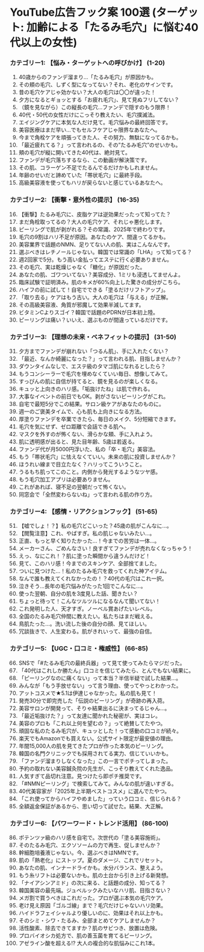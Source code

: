 # YouTube広告フック案 100選 (ターゲット: 加齢による「たるみ毛穴」に悩む40代以上の女性)

### カテゴリー1: 【悩み・ターゲットへの呼びかけ】 (1-20)

1.  40歳からのファンデ溜まり…「たるみ毛穴」が原因かも。
2.  その頬の毛穴、しずく型になってない？それ、老化のサインです。
3.  昔の毛穴ケアじゃ効かない？大人の毛穴は〇〇が違った！
4.  夕方になるとギョッとする「お疲れ毛穴」、見て見ぬフリしてない？
5.  （鏡を見ながら）この縦長の毛穴…ファンデで隠すのもう限界！
6.  40代・50代の女性だけにこっそり教えたい、毛穴撲滅法。
7.  エイジングケアに本気な人だけ見て。毛穴悩みの最終回答です。
8.  美容医療はまだ早い…でもセルフケアじゃ限界なあなたへ。
9.  今まで角栓ケアを頑張ってきた人、その努力、無駄になってるかも。
10. 「最近疲れてる？」って言われるの、その”たるみ毛穴”のせいかも。
11. 頬の毛穴が縦に開いてきた40代は、絶対見て。
12. ファンデが毛穴落ちするなら、この動画が解決策です。
13. その肌、コラーゲン不足でたるんでるだけかもしれません。
14. 年齢のせいだと諦めていた「帯状毛穴」に最終手段。
15. 高級美容液を使ってもハリが戻らないと感じているあなたへ。

### カテゴリー2: 【衝撃・意外性の提示】 (16-35)

16. 【衝撃】たるみ毛穴に、皮脂ケアは逆効果だったって知ってた？
17. まだ角栓取ってるの？大人の毛穴ケア、それじゃ悪化します。
18. ピーリングで肌が剥がれる？その常識、2025年で終わりです。
19. 毛穴の9割はハリ不足が原因。あなたのケア、間違ってるかも。
20. 美容業界で話題のNMN、足りてない人の肌、実はこんなんです。
21. 選ぶべきはレチノールじゃない。韓国では常識の「LHA」って知ってる？
22. 週2回家で5分。もう高い金払ってエステに行く必要ありません。
23. その毛穴、実は乾燥じゃなく「糖化」が原因だった。
24. あなたの肌、ゴワついてない？美容成分、1ミリも浸透してませんよ。
25. 臨床試験で証明済み。肌のキメが60%向上した驚きの成分がこちら。
26. ハイフの前に試して！自宅でできる「塗るだけリフトアップ」。
27. 「取り去る」ケアはもう古い。大人の毛穴は「与える」が正解。
28. その高級美容液、角質が邪魔して効果半減してます。
29. ビタミンCよりスゴイ？韓国で話題のPDRNが日本初上陸。
30. ピーリングは痛い？いいえ、選ぶものが間違っているだけです。

### カテゴリー3: 【理想の未来・ベネフィットの提示】 (31-50)

31. 夕方までファンデが崩れない「つるん肌」、手に入れたくない？
32. 「最近、なんか綺麗になった？」って言われる肌、目指しませんか？
33. ダウンタイムなしで、エステ級のタマゴ肌になれるとしたら？
34. もうコンシーラーで毛穴を埋めなくていい毎日、想像してみて。
35. すっぴんの肌に自信が持てると、鏡を見るのが楽しくなる。
36. キュッと上向きのハリ感。「垢抜けたね」は肌で作れる。
37. 大事なイベントの前日でもOK。剥がさないピーリングがこれ。
38. 自宅で最短5分でこの結果。サロン級ケアがあなたのものに。
39. 週一のご褒美タイムで、心も肌も上向きになる方法。
40. 厚塗りファンデを卒業できたら、毎日のメイク、5分短縮できます。
41. 毛穴を気にせず、ゼロ距離で会話できる肌へ。
42. マスクを外すのが怖くない、滑らかな頬、手に入れよう。
43. 肌に透明感が出ると、見た目年齢、5歳は若返る。
44. ファンデ代が月5000円浮いた、私の「卒・毛穴」美容法。
45. もう「帯状毛穴」に怯えなくていい。未来の肌に投資しませんか？
46. ほうれい線まで目立たなく？ハリってこういうこと。
47. うるもち肌ってこのこと。内側から発光するようなツヤ感。
48. もう毛穴加工アプリは必要ありません。
49. これがあれば、寝不足の翌朝だって怖くない。
50. 同窓会で「全然変わらないね」って言われる肌の作り方。

### カテゴリー4: 【感情・リアクションフック】 (51-65)

51. 【嘘でしょ！？】私の毛穴どこいった？45歳の肌がこんなに…。
52. 【閲覧注意】これ、やばすぎ。私の肌じゃないみたい…。
53. 正直、もっと早く知りたかった…！今までの苦労は一体…。
54. メーカーさん、ごめんなさい！良すぎてファンデが売れなくなっちゃう！
55. えっ、なにこれ！？肌に塗った瞬間から違うんだけど！
56. 見て、このハリ感！今までのスキンケア、全部捨てました。
57. ついに見つけた…！私のたるみ毛穴を救ってくれた神アイテム。
58. なんで誰も教えてくれなかったの！？40代の毛穴はこれ一択。
59. 泣きそう…長年の毛穴悩みがたった1回でこんなに…。
60. 使った翌朝、自分の肌を3度見した話、聞きたい？
61. ちょっと待って！こんなツルツルになるなんて聞いてない！
62. これ発明した人、天才すぎ。ノーベル賞あげたいレベル。
63. 全国のたるみ毛穴仲間に教えたい。私たちはまだ戦える。
64. 鳥肌たった…。洗い流した後の自分の顔、見てほしい。
65. 冗談抜きで、人生変わる。肌がきれいって、最強の自信。

### カテゴリー5: 【UGC・口コミ・権威性】 (66-85)

66. SNSで「#たるみ毛穴の最終兵器」って見て使ってみたらマジだった。
67. 「40代はこれしか勝たん」口コミを信じてみたら、とんでもない結果に。
68. 「ピーリングなのに痛くない」って本当？半信半疑で試した結果…。
69. みんなが「もう手放せない」って言う理由、使ってやっとわかった。
70. アットコスメで★5.1は伊達じゃなかった。私の肌も見て！
71. 発売30分で即完売した「伝説のピーリング」が奇跡の再入荷。
72. 美容サロンが開発って、そりゃ結果出るに決まってるじゃん…。
73. 「最近垢抜けた？」って友達に聞かれた秘密が、実はコレ。
74. 美容のプロも「これ以上何を望むの？」って絶賛してたやつ。
75. 頑固な私のたるみ毛穴が、キュッとした！って感動の口コミが続々。
76. 楽天でもAmazonでも買えない。公式サイト限定が最安値の理由。
77. 年間15,000人の肌を見てきたプロが作った本気のピーリング。
78. 韓国の名門クリニックでも採用されてる実力、信じていいかも。
79. 「ファンデ溜まりしなくなった」この一言でポチってしまった。
80. 予約の取れない美容鍼灸院の先生が、こっそり教えてくれた逸品。
81. 人気すぎて品切れ注意。見つけたら即ポチ推奨です。
82. 「#NMNピーリング」で検索してみて。みんなの肌が違いすぎる。
83. 40代美容家が「2025年上半期ベストコスメ」に選んでたやつ。
84. 「これ使ってからハイフやめました」っていう口コミ、信じられる？
85. 全額返金保証があるから、思い切って試せた。結果、大正解。

### カテゴリー6: 【パワーワード・トレンド活用】 (86-100)

86. ポテンツァ級のハリ感を自宅で。次世代の「塗る美容施術」。
87. そのたるみ毛穴、エクソソームの力で再生、促しませんか？
88. 幹細胞培養液じゃない。今、選ぶべきはNMNです。
89. 肌の「熱老化」にストップ。夏のダメージ、これでリセット。
90. あなたの肌、インナードライかも。水分バランス、整えよう。
91. もう糸リフトは必要ないかも。肌の土台から引き上げる新発想。
92. 「ナイアシンアミド」の次に来る、と話題の成分、知ってる？
93. 韓国美容の最先端。ジュベルックみたいなハリ肌、目指さない？
94. メガ割で買うべきはこれだった。プロが選ぶ本気の毛穴ケア。
95. 老け見え原因「ゴルゴ線」まで？毛穴だけじゃないハリ効果。
96. ハイドラフェイシャルより優しいのに、効果はそれ以上かも。
97. そのシミ・シワ・たるみ、全部まとめてケアしませんか？
98. 活性酸素、除去できてますか？肌のサビつき、放置は危険。
99. プロバイオシカ処方で、肌の善玉菌を育てるピーリング。
100. アゼライン酸を超える!? 大人の複合的な肌悩みにこれ1本。
